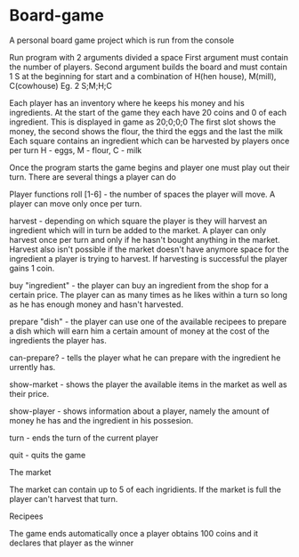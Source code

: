 # Board-game
A personal board game project which is run from the console

Run program with 2 arguments divided a space
First argument must contain the number of players.
Second argument builds the board and must contain 1 S at the beginning for start and a combination of 
H(hen house), M(mill), C(cowhouse)
Eg. 2 S;M;H;C

Each player has an inventory where he keeps his money and his ingredients. At the start
of the game they each have 20 coins and 0 of each ingredient. This is displayed in game as
20;0;0;0
The first slot shows the money, the second shows the flour, the third the eggs and the last the milk
Each square contains an ingredient which can be harvested by players once per turn
H - eggs, M - flour, C - milk


Once the program starts the game begins and player one must play out their turn. There 
are several things a player can do

Player functions
roll [1-6] - the number of spaces the player will move. A player can move only once per turn.

harvest - depending on which square the player is they will harvest an ingredient which will
in turn be added to the market. A player can only harvest once per turn and only if he 
hasn't bought anything in the market. Harvest also isn't possible if the market doesn't have
anymore space for the ingredient a player is trying to harvest. If harvesting is successful the
player gains 1 coin.

buy "ingredient" - the player can buy an ingredient from the shop for a certain price.
The player can as many times as he likes within a turn so long as he has enough money
and hasn't harvested.

prepare "dish" - the player can use one of the available recipees to prepare a dish which 
will earn him a certain amount of money at the cost of the ingredients the player has.

can-prepare? - tells the player what he can prepare with the ingredient he urrently has.

show-market - shows the player the available items in the market as well as their price.

show-player - shows information about a player, namely the amount of money he has and 
the ingredient in his possesion.

turn - ends the turn of the current player

quit - quits the game

The market

The market can contain up to 5 of each ingridients. If the market is full the player can't harvest
that turn.

Recipees


The game ends automatically once a player obtains 100 coins 
and it declares that player as the winner
